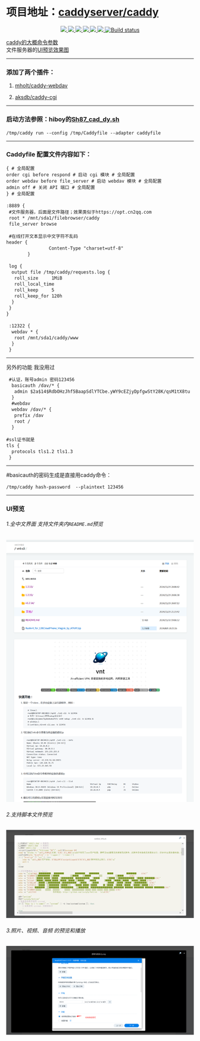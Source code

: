 # 项目地址：[caddyserver/caddy](https://github.com/caddyserver/caddy)
<p align="center">
<a href="https://github.com/lmq8267/caddy/releases"><img src="https://img.shields.io/github/downloads/lmq8267/caddy/total">
<a href="https://github.com/lmq8267/caddy/graphs/contributors"><img src="https://img.shields.io/github/contributors-anon/lmq8267/caddy">
<a href="https://github.com/lmq8267/caddy/releases/"><img src="https://img.shields.io/github/release/lmq8267/caddy">
<a href="https://github.com/lmq8267/caddy/issues"><img src="https://img.shields.io/github/issues-raw/lmq8267/caddy">
<a href="https://github.com/lmq8267/caddy/discussions"><img src="https://img.shields.io/github/discussions/lmq8267/caddy">
<a href="GitHub repo size"><img src="https://img.shields.io/github/repo-size/lmq8267/caddy?color=red&style=flat-square">
<a href="https://github.com/lmq8267/caddy/actions?query=workflow%3ABuild"><img src="https://img.shields.io/github/actions/workflow/status/lmq8267/caddy/CI.yml?branch=main" alt="Build status">
</p>

caddy的大概[命令参数](https://github.com/lmq8267/caddy/blob/main/README_caddy.md)  
文件服务器的[UI预览效果图](https://github.com/lmq8267/caddy/tree/main#ui%E9%A2%84%E8%A7%88)

------------------------------------------------------------------------------

### 添加了两个插件：

1. [mholt/caddy-webdav](https://github.com/mholt/caddy-webdav)
 
2. [aksdb/caddy-cgi](https://github.com/aksdb/caddy-cgi)

------------------------------------------------------------------------------

### 启动方法参照：hiboy的[Sh87_cad_dy.sh](https://github.com/hiboyhiboy/opt-script/blob/0dcfdf2911f052218ffb1b7cd220f1457249f538/script/Sh87_cad_dy.sh#L151C28-L151C78)

```shell
/tmp/caddy run --config /tmp/Caddyfile --adapter caddyfile
```

------------------------------------------------------------------------------

### Caddyfile 配置文件内容如下：

```shell
{ # 全局配置
order cgi before respond # 启动 cgi 模块 # 全局配置
order webdav before file_server # 启动 webdav 模块 # 全局配置
admin off # 关闭 API 端口 # 全局配置
} # 全局配置

:8889 {
 #文件服务器，后面是文件路径；效果类似于https://opt.cn2qq.com 
 root * /mnt/sda1/filebrowser/caddy
 file_server browse
 
 #在线打开文本显示中文字符不乱码
header {
                Content-Type "charset=utf-8"
        }
        
 log {
  output file /tmp/caddy/requests.log {
   roll_size     1MiB
   roll_local_time
   roll_keep     5
   roll_keep_for 120h
  }
 }
}

 :12322 {
  webdav * {
   root /mnt/sda1/caddy/www
  }
 }
```

 ------------------------------------------------------------------------------
 
 另外的功能 我没用过
```shell
 #认证，账号admin 密码123456
  basicauth /dav/* {
   admin $2a$14$RdbOHzJhf5BaapSdlYTCbe.yWY9cEZjyDpfgwStY28K/qsM1tX8tu
  }
  #webdav
  webdav /dav/* {
   prefix /dav
   root /
  }
  
#ssl证书就是
tls {
  protocols tls1.2 tls1.3
 } 
```

-----------------------------------------------------------------------------

#basicauth的密码生成是直接用caddy命令：
```shell
/tmp/caddy hash-password  --plaintext 123456
```

----------------------------------------------------------------------------

### UI预览

###### 1.全中文界面 支持文件夹内`README.md`预览

![](./img/样式1.png)

###### 2.支持脚本文件预览

![](./img/样式2.png)

###### 3.照片、视频、音频 的预览和播放

![](./img/样式3.png)



